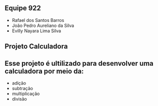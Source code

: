 ## Equipe 922

 - Rafael dos Santos Barros 
 - João Pedro Aureliano da Silva 
 - Evilly Nayara Lima Silva

## Projeto Calculadora 

## Esse projeto é ultilizado para desenvolver uma calculadora por meio da:

- adição 
- subtração 
- multiplicação
- divisão






